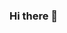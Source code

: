 ### Hi there 👋

<!--
**BrianBravoski/BrianBravoski** is a ✨ _special_ ✨ repository because its `README.md` (this file) appears on your GitHub profile.

Here are some ideas to get you started:

#🔭 I’m currently working on an ecommerce website
# 🌱 I’m currently learning React and Nodejs 
- 👯 I’m looking to collaborate on ...
- 🤔 I’m looking for help with ...
- 💬 Ask me about ...
# 📫 How to reach me: brianbravoski28@gmail.com
- 😄 Pronouns: ...
- ⚡ Fun fact: ...
-->
